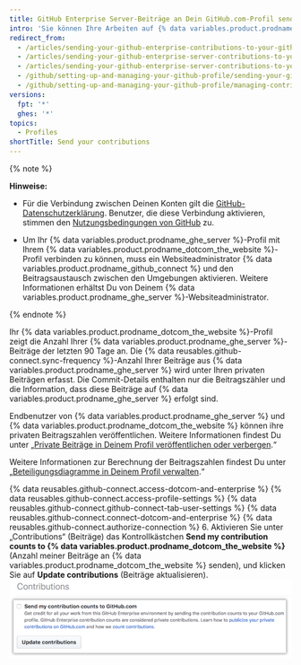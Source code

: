 ```yaml
---
title: GitHub Enterprise Server-Beiträge an Dein GitHub.com-Profil senden
intro: 'Sie können Ihre Arbeiten auf {% data variables.product.prodname_ghe_server %} hervorheben, indem Sie die Anzahl Ihrer Beiträge an Ihr {% data variables.product.prodname_dotcom_the_website %}-Profil senden.'
redirect_from:
  - /articles/sending-your-github-enterprise-contributions-to-your-github-com-profile/
  - /articles/sending-your-github-enterprise-server-contributions-to-your-github-com-profile
  - /articles/sending-your-github-enterprise-server-contributions-to-your-githubcom-profile
  - /github/setting-up-and-managing-your-github-profile/sending-your-github-enterprise-server-contributions-to-your-githubcom-profile
  - /github/setting-up-and-managing-your-github-profile/managing-contribution-graphs-on-your-profile/sending-your-github-enterprise-server-contributions-to-your-githubcom-profile
versions:
  fpt: '*'
  ghes: '*'
topics:
  - Profiles
shortTitle: Send your contributions
---
```


{% note %}

**Hinweise:**
- Für die Verbindung zwischen Deinen Konten gilt die <a href="/articles/github-privacy-statement/" class="dotcom-only">GitHub-Datenschutzerklärung</a>. Benutzer, die diese Verbindung aktivieren, stimmen den <a href="/articles/github-terms-of-service/" class="dotcom-only">Nutzungsbedingungen von GitHub</a> zu.

- Um Ihr {% data variables.product.prodname_ghe_server %}-Profil mit Ihrem {% data variables.product.prodname_dotcom_the_website %}-Profil verbinden zu können, muss ein Websiteadministrator {% data variables.product.prodname_github_connect %} und den Beitragsaustausch zwischen den Umgebungen aktivieren. Weitere Informationen erhältst Du von Deinem {% data variables.product.prodname_ghe_server %}-Websiteadministrator.

{% endnote %}

Ihr {% data variables.product.prodname_dotcom_the_website %}-Profil zeigt die Anzahl Ihrer {% data variables.product.prodname_ghe_server %}-Beiträge der letzten 90 Tage an. Die {% data reusables.github-connect.sync-frequency %}-Anzahl Ihrer Beiträge aus {% data variables.product.prodname_ghe_server %} wird unter Ihren privaten Beiträgen erfasst. Die Commit-Details enthalten nur die Beitragszähler und die Information, dass diese Beiträge auf {% data variables.product.prodname_ghe_server %} erfolgt sind.

Endbenutzer von {% data variables.product.prodname_ghe_server %} und {% data variables.product.prodname_dotcom_the_website %} können ihre privaten Beitragszahlen veröffentlichen. Weitere Informationen findest Du unter „[Private Beiträge in Deinem Profil veröffentlichen oder verbergen](/articles/publicizing-or-hiding-your-private-contributions-on-your-profile/).“

Weitere Informationen zur Berechnung der Beitragszahlen findest Du unter „[Beteiligungsdiagramme in Deinem Profil verwalten](/articles/managing-contribution-graphs-on-your-profile/).“

{% data reusables.github-connect.access-dotcom-and-enterprise %}
{% data reusables.github-connect.access-profile-settings %}
{% data reusables.github-connect.github-connect-tab-user-settings %}
{% data reusables.github-connect.connect-dotcom-and-enterprise %}
{% data reusables.github-connect.authorize-connection %}
6. Aktivieren Sie unter „Contributions“ (Beiträge) das Kontrollkästchen **Send my contribution counts to {% data variables.product.prodname_dotcom_the_website %}** (Anzahl meiner Beiträge an {% data variables.product.prodname_dotcom_the_website %} senden), und klicken Sie auf **Update contributions** (Beiträge aktualisieren). ![Kontrollkästchen „Send my contribution counts...“ (Anzahl meiner Beiträge senden) und Schaltfläche „Update contributions“ (Beiträge aktualisieren)](/assets/images/help/settings/send-and-update-contributions.png)
